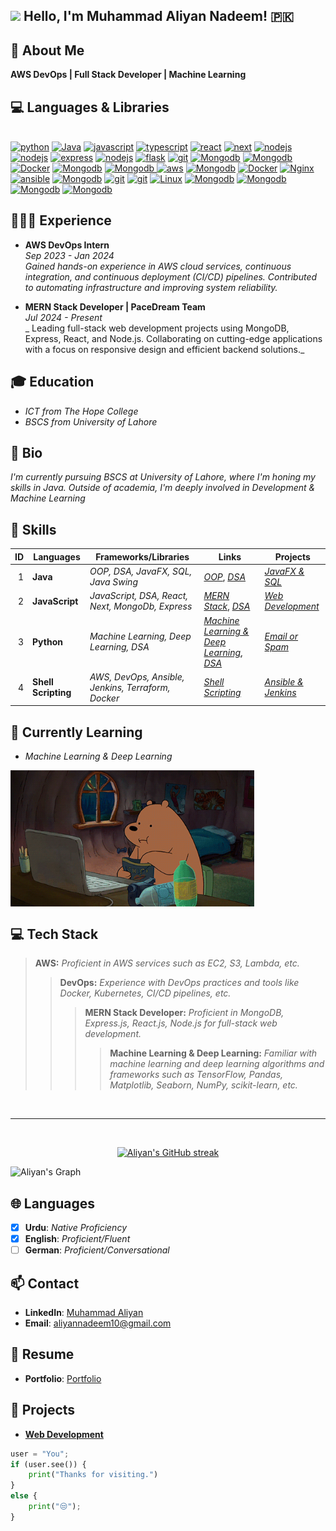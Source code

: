 ## <img src="https://media.giphy.com/media/hvRJCLFzcasrR4ia7z/giphy.gif" width="28"> Hello, I'm Muhammad Aliyan Nadeem! 🇵🇰

## 📝 About Me

**AWS DevOps | Full Stack Developer | Machine Learning**

## 💻 Languages & Libraries

<br>
<a href="https://git-scm.com/" target="_blank" rel="noreferrer"><img src="https://skillicons.dev/icons?i=python&theme=dark" width="36" height="36" alt="python" /></a>
<a href="https://www.php.net/" target="_blank" rel="noreferrer"><img src="https://skillicons.dev/icons?i=java&theme=dark" width="36" height="36" alt="Java" /></a>
<a href="https://www.php.net/" target="_blank" rel="noreferrer"><img src="https://skillicons.dev/icons?i=javascript&theme=dark" width="36" height="36" alt="javascript" /></a>
<a href="https://www.oracle.com/java/" target="_blank" rel="noreferrer"><img src="https://skillicons.dev/icons?i=typescript&theme=dark" width="36" height="36" alt="typescript" /></a>
<a href="https://www.python.org/" target="_blank" rel="noreferrer"><img src="https://skillicons.dev/icons?i=react" width="36" height="36" alt="react" /></a>
<a href="https://www.djangoproject.com/" target="_blank" rel="noreferrer"><img src="https://skillicons.dev/icons?i=nextjs&theme=dark" width="36" height="36" alt="next" /></a>
<a href="https://expressjs.com/" target="_blank" rel="noreferrer"><img src="https://skillicons.dev/icons?i=redux&theme=dark" width="36" height="36" alt="nodejs" /></a>
<a href="https://expressjs.com/" target="_blank" rel="noreferrer"><img src="https://skillicons.dev/icons?i=tailwind&theme=dark" width="36" height="36" alt="nodejs" /></a>
<a href="https://www.typescriptlang.org/" target="_blank" rel="noreferrer"><img src="https://skillicons.dev/icons?i=express" width="36" height="36" alt="express" /></a>
<a href="https://expressjs.com/" target="_blank" rel="noreferrer"><img src="https://skillicons.dev/icons?i=nodejs&theme=dark" width="36" height="36" alt="nodejs" /></a>
<a href="https://www.postgresql.org/" target="_blank" rel="noreferrer"><img src="https://skillicons.dev/icons?i=flask&theme=dark" width="36" height="36" alt="flask" /></a>
<a href="https://www.linux.org" target="_blank" rel="noreferrer"><img src="https://skillicons.dev/icons?i=firebase&theme=dark" width="36" height="36" alt="git" /></a>
<a href="https://developer.mozilla.org/en-US/docs/Web/JavaScript" target="_blank" rel="noreferrer"><img src="https://skillicons.dev/icons?i=mongodb" width="36" height="36" alt="Mongodb"/></a>
<a href="https://developer.mozilla.org/en-US/docs/Web/JavaScript" target="_blank" rel="noreferrer"><img src="https://skillicons.dev/icons?i=mysql" width="36" height="36" alt="Mongodb"/></a>
<a href="https://www.docker.com/" target="_blank" rel="noreferrer"><img src="https://skillicons.dev/icons?i=linux" width="36" height="36" alt="Docker" /></a>
<a href="https://developer.mozilla.org/en-US/docs/Web/JavaScript" target="_blank" rel="noreferrer"><img src="https://skillicons.dev/icons?i=ubuntu" width="36" height="36" alt="Mongodb"/></a>
<a href="https://developer.mozilla.org/en-US/docs/Web/JavaScript" target="_blank" rel="noreferrer"><img src="https://skillicons.dev/icons?i=bash" width="36" height="36" alt="Mongodb"/>
<a href="https://spring.io/" target="_blank" rel="noreferrer"><img src="https://skillicons.dev/icons?i=aws" width="36" height="36" alt="aws" /></a>
<a href="https://developer.mozilla.org/en-US/docs/Web/JavaScript" target="_blank" rel="noreferrer"><img src="https://skillicons.dev/icons?i=kubernetes" width="36" height="36" alt="Mongodb"/></a>
<a href="https://www.linux.org" target="_blank" rel="noreferrer"><img src="https://skillicons.dev/icons?i=docker&theme=dark" width="36" height="36" alt="Docker" /></a>
<a href="https://www.linux.org" target="_blank" rel="noreferrer"><img src="https://skillicons.dev/icons?i=nginx&theme=dark" width="36" height="36" alt="Nginx" /></a>
<a href="https://www.linux.org" target="_blank" rel="noreferrer"><img src="https://skillicons.dev/icons?i=ansible&theme=dark" width="36" height="36" alt="ansible" /></a>
<a href="https://developer.mozilla.org/en-US/docs/Web/JavaScript" target="_blank" rel="noreferrer"><img src="https://skillicons.dev/icons?i=terraform" width="36" height="36" alt="Mongodb"/></a>
<a href="https://www.linux.org" target="_blank" rel="noreferrer"><img src="https://skillicons.dev/icons?i=git&theme=dark" width="36" height="36" alt="git" /></a>
<a href="https://www.linux.org" target="_blank" rel="noreferrer"><img src="https://skillicons.dev/icons?i=github&theme=dark" width="36" height="36" alt="git" /></a>
<a href="https://www.linux.org" target="_blank" rel="noreferrer"><img src="https://skillicons.dev/icons?i=jenkins&theme=dark" width="36" height="36" alt="Linux" /></a>
<a href="https://developer.mozilla.org/en-US/docs/Web/JavaScript" target="_blank" rel="noreferrer"><img src="https://skillicons.dev/icons?i=ai" width="36" height="36" alt="Mongodb"/></a>
<a href="https://developer.mozilla.org/en-US/docs/Web/JavaScript" target="_blank" rel="noreferrer"><img src="https://skillicons.dev/icons?i=pytorch" width="36" height="36" alt="Mongodb"/></a>
<a href="https://developer.mozilla.org/en-US/docs/Web/JavaScript" target="_blank" rel="noreferrer"><img src="https://skillicons.dev/icons?i=sklearn" width="36" height="36" alt="Mongodb"/></a>
<a href="https://developer.mozilla.org/en-US/docs/Web/JavaScript" target="_blank" rel="noreferrer"><img src="https://skillicons.dev/icons?i=tensorflow" width="36" height="36" alt="Mongodb"/></a>


## 🧑🏻‍💻 Experience

- **AWS DevOps Intern**  
  *Sep 2023 - Jan 2024*  
  _Gained hands-on experience in AWS cloud services, continuous integration, and continuous deployment (CI/CD) pipelines. Contributed to automating infrastructure and improving system reliability._

- **MERN Stack Developer | PaceDream Team**  
  *Jul 2024 - Present*  
 _ Leading full-stack web development projects using MongoDB, Express, React, and Node.js. Collaborating on cutting-edge applications with a focus on responsive design and efficient backend solutions._


## 🎓 Education

- _ICT from The Hope College_
- _BSCS from University of Lahore_

## 🌟 Bio

_I'm currently pursuing BSCS at University of Lahore, where I'm honing my skills in Java. Outside of academia, I'm deeply involved in Development & Machine Learning_

## 💼 Skills

|  ID | Languages           | Frameworks/Libraries                               | Links                                                                                                                                                                   | Projects                                                                         |
| --: | ------------------- | -------------------------------------------------- | ----------------------------------------------------------------------------------------------------------------------------------------------------------------------- | -------------------------------------------------------------------------------- |
|   1 | **Java**            | _OOP, DSA, JavaFX, SQL, Java Swing_                | [_OOP_](https://github.com/MuhammadAliyan10/Java_Assignment), [_DSA_](https://github.com/MuhammadAliyan10/Data_Structures_Algorithms.git)                               | [_JavaFX & SQL_](https://github.com/MuhammadAliyan10/Search_Engine_Java)         |
|   2 | **JavaScript**      | _JavaScript, DSA, React, Next, MongoDb, Express_   | [_MERN Stack_](https://github.com/MuhammadAliyan10/Web_Development), [_DSA_](https://github.com/MuhammadAliyan10/Data_Structures_Algorithms.git)                        | [_Web Development_](https://github.com/MuhammadAliyan10/Web_Development)         |
|   3 | **Python**          | _Machine Learning, Deep Learning, DSA_             | [_Machine Learning & Deep Learning_](https://github.com/MuhammadAliyan10/Machine_Learning), [_DSA_](https://github.com/MuhammadAliyan10/Data_Structures_Algorithms.git) | [_Email or Spam_](https://github.com/MuhammadAliyan10/Email_Spam)                |
|   4 | **Shell Scripting** | _AWS, DevOps, Ansible, Jenkins, Terraform, Docker_ | [_Shell Scripting_](https://github.com/MuhammadAliyan10/Sh_Assignment)                                                                                                  | [_Ansible & Jenkins_](https://github.com/MuhammadAliyan10/ansible_jenkins_nginx) |

## 🌱 Currently Learning

- _Machine Learning & Deep Learning_
<img src="https://github.com/darsaveli/Mariam/blob/main/1479814528_webarebears.gif" width="390px" align="center">

## 💻 Tech Stack

> **AWS:** _Proficient in AWS services such as EC2, S3, Lambda, etc._
>
> > **DevOps:** _Experience with DevOps practices and tools like Docker, Kubernetes, CI/CD pipelines, etc._
> >
> > > **MERN Stack Developer:** _Proficient in MongoDB, Express.js, React.js, Node.js for full-stack web development._
> > >
> > > > **Machine Learning & Deep Learning:** _Familiar with machine learning and deep learning algorithms and frameworks such as TensorFlow, Pandas, Matplotlib, Seaborn, NumPy, scikit-learn, etc._

<br/>
<hr/>
<br/>

<p align="center">
  <a href="https://github.com/MuhammadAliyan10">
    <img src="https://github-readme-streak-stats.herokuapp.com/?user=MuhammadAliyan10&theme=radical&border=7F3FBF&background=0D1117" alt="Aliyan's GitHub streak"/>
  </a>
</p>

![Aliyan's Graph](https://github-readme-activity-graph.vercel.app/graph?username=MuhammadAliyan10&custom_title=Aliyan's%20GitHub%20Activity%20Graph&bg_color=0D1117&color=7F3FBF&line=7F3FBF&point=7F3FBF&area_color=FFFFFF&title_color=FFFFFF&area=true)

## 🌐 Languages

- [x] **Urdu**: _Native Proficiency_
- [x] **English**: _Proficient/Fluent_
- [ ] **German**: _Proficient/Conversational_

## 📫 Contact

- **LinkedIn**: [Muhammad Aliyan](https://www.linkedin.com/in/muhammad-aliyan-1900a7275/)
- **Email**: aliyannadeem10@gmail.com

## 📑 Resume

- **Portfolio**: [Portfolio](https://aliyan-portfolio-six.vercel.app/)

## 🚀 Projects

- [**Web Development**](https://github.com/users/MuhammadAliyan10/projects/1)

```python
user = "You";
if (user.see()) {
    print("Thanks for visiting.")
}
else {
    print("😒");
}
```
